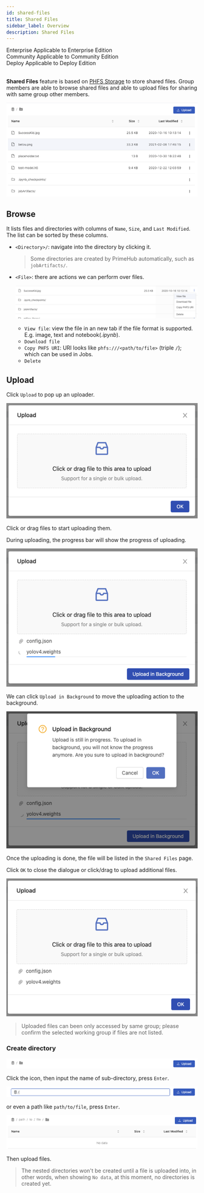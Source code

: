 ```yaml
---
id: shared-files
title: Shared Files
sidebar_label: Overview
description: Shared Files
---
```


<div class="label-sect">
  <div class="ee-only tooltip">Enterprise
    <span class="tooltiptext">Applicable to Enterprise Edition</span>
  </div>
  <div class="ce-only tooltip">Community
    <span class="tooltiptext">Applicable to Community Edition</span>
  </div>
    <div class="deploy-only tooltip">Deploy
    <span class="tooltiptext">Applicable to Deploy Edition</span>
  </div>
</div>
<BR>

**Shared Files** feature is based on [PHFS Storage](quickstart/nb-data-store#phfs-storage) to store shared files. Group members are able to browse shared files and able to upload files for sharing with same group other members.

![](assets/shared-file-list.png)

## Browse

It lists files and directories with columns of `Name`, `Size`, and `Last Modified`. The list can be sorted by these columns.

+ `<Directory>/`: navigate into the directory by clicking it.

  > Some directories are created by PrimeHub automatically, such as  `jobArtifacts/`.

+ `<File>`: there are actions we can perform over files.
  
  ![](assets/shared-file-actions.png)

  + `View file`: view the file in an new tab if the file format is supported. E.g. image, text and notebook(*.ipynb*).
  + `Download file`
  + `Copy PHFS URI`: URI looks like `phfs:///<path/to/file>` (triple `/`); which can be used in Jobs.
  + `Delete`


## Upload

Click `Upload` to pop up an uploader.

![](assets/v311-files-uploader.png)

Click or drag files to start uploading them.

During uploading, the progress bar will show the progress of uploading.

![](assets/files-uploading.png)

We can click `Upload in Background` to move the uploading action to the background.

![](assets/files-uploading-in-background.png)

Once the uploading is done, the file will be listed in the `Shared Files` page.

Click `OK` to close the dialogue or click/drag to upload additional files.

![](assets/v311-files-uploaded.png)

> Uploaded files can been only accessed by same group; please confirm the selected working group if files are not listed.

### Create directory

![](assets/shared-file-directory-icon.png)

Click the icon, then input the name of sub-directory, press `Enter`.

![](assets/shared-file-create-directory.png)

or even a path like `path/to/file`, press `Enter`.

![](assets/shared-file-directory-path.png)

Then upload files.

> The nested directories won't be created until a file is uploaded into, in other words, when showing `No data`, at this moment, no directories is created yet.
